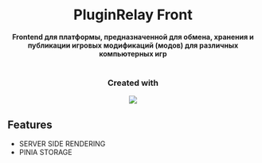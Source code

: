<h1 align="center">
  <br>PluginRelay Front<br>
</h1>

<p align="center">
  <b>Frontend для платформы, предназначенной для обмена, хранения и публикации игровых модификаций (модов) для различных компьютерных игр</b><br><br>
</p>

<h3 align="center">
  Created with
</h3>

<p align="center">
  <a href="https://skillicons.dev">
    <img src="https://skillicons.dev/icons?i=ts,nuxtjs,vuejs,git,docker" />
  </a>
</p>

## Features

- SERVER SIDE RENDERING
- PINIA STORAGE
